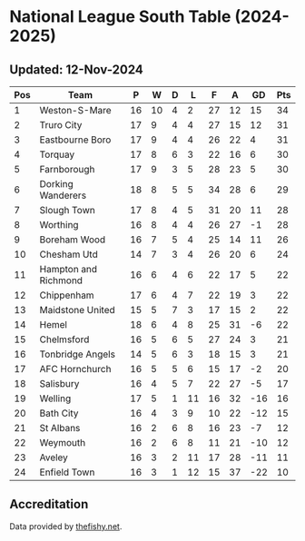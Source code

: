 # National League South Table (2024-2025)
## Updated: 12-Nov-2024

| Pos | Team | P | W | D | L | F | A | GD | Pts |
| --- | --- | --- | --- | --- | --- | --- | --- | --- | --- |
| 1 | Weston-S-Mare | 16 | 10 | 4 | 2 | 27 | 12 | 15 | 34 |
| 2 | Truro City | 17 | 9 | 4 | 4 | 27 | 15 | 12 | 31 |
| 3 | Eastbourne Boro | 17 | 9 | 4 | 4 | 26 | 22 | 4 | 31 |
| 4 | Torquay | 17 | 8 | 6 | 3 | 22 | 16 | 6 | 30 |
| 5 | Farnborough | 17 | 9 | 3 | 5 | 28 | 23 | 5 | 30 |
| 6 | Dorking Wanderers | 18 | 8 | 5 | 5 | 34 | 28 | 6 | 29 |
| 7 | Slough Town | 17 | 8 | 4 | 5 | 31 | 20 | 11 | 28 |
| 8 | Worthing | 16 | 8 | 4 | 4 | 26 | 27 | -1 | 28 |
| 9 | Boreham Wood | 16 | 7 | 5 | 4 | 25 | 14 | 11 | 26 |
| 10 | Chesham Utd | 14 | 7 | 3 | 4 | 26 | 20 | 6 | 24 |
| 11 | Hampton and Richmond | 16 | 6 | 4 | 6 | 22 | 17 | 5 | 22 |
| 12 | Chippenham | 17 | 6 | 4 | 7 | 22 | 19 | 3 | 22 |
| 13 | Maidstone United | 15 | 5 | 7 | 3 | 17 | 15 | 2 | 22 |
| 14 | Hemel | 18 | 6 | 4 | 8 | 25 | 31 | -6 | 22 |
| 15 | Chelmsford | 16 | 5 | 6 | 5 | 27 | 24 | 3 | 21 |
| 16 | Tonbridge Angels | 14 | 5 | 6 | 3 | 18 | 15 | 3 | 21 |
| 17 | AFC Hornchurch | 16 | 5 | 5 | 6 | 15 | 17 | -2 | 20 |
| 18 | Salisbury | 16 | 4 | 5 | 7 | 22 | 27 | -5 | 17 |
| 19 | Welling | 17 | 5 | 1 | 11 | 16 | 32 | -16 | 16 |
| 20 | Bath City | 16 | 4 | 3 | 9 | 10 | 22 | -12 | 15 |
| 21 | St Albans | 16 | 2 | 6 | 8 | 16 | 23 | -7 | 12 |
| 22 | Weymouth | 16 | 2 | 6 | 8 | 11 | 21 | -10 | 12 |
| 23 | Aveley | 16 | 3 | 2 | 11 | 17 | 28 | -11 | 11 |
| 24 | Enfield Town | 16 | 3 | 1 | 12 | 15 | 37 | -22 | 10 |

## Accreditation 

Data provided by [thefishy.net](https://www.thefishy.net/).